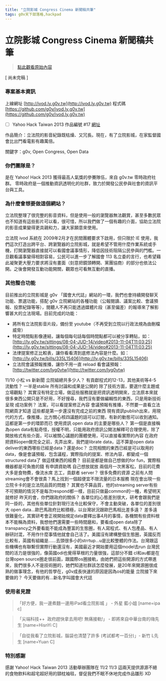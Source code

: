 ```yaml
---
title: "立院影城 Congress Cinema 新聞稿共筆"
tags: g0v天下部落格,hackpad
---
```


# 立院影城 Congress Cinema 新聞稿共筆

> [點此觀看原始內容](https://g0v.hackpad.tw/CEp4XIIXMPL)

\[ 尚未完稿 \]

### 專案基本資訊


上線網址 [http://ivod.ly.g0v.tw](http://ivod.ly.g0v.tw)
程式碼 [https://github.com/g0v/ivod.ly.g0v.tw](https://github.com/g0v/ivod.ly.g0v.tw)
- [ ] Yahoo Hack Taiwan 2013 作品編號 #17 [網址](http://hacks.developer.yahoo.com/hack/yahoo-hack-taiwan/congress-cinema-/event_17/hack_995)

作品簡介：立法院的影音紀錄既枯燥、又冗長。現在，有了立院影城，在家監督國會比出門看電影有趣萬倍。

關鍵字：g0v, Open Congress, Open Data

### 你們團隊是？


是在 Yahoo!  Hack 2013 獲得最高人氣獎的參賽隊伍，來自 g0v.tw 零時政府社群。
零時政府是一個推動資訊透明化的社群，致力於開發公民參與社會的資訊平台與工具。

### 為什麼會想要做這個網站？


立法院整理了很完整的影音資料，但是使用一般的瀏覽器無法觀賞，甚至多數民眾也不知道有這些影片可以看，很可惜，所以我們做了一個有趣的介面，協助立法院的影音成果變得更具親和力，讓大家願意來使用。

立法院 ivod 系統在 2009年2月才在民間團體要求下啟用，但只限於 IE 使用，我們這次打造出跨平台、跨瀏覽器的立院影城，就是希望不管用什麼作業系統或手機，打開瀏覽器直接就可以看國會議事情形，降低因技術阻隔公民參與的門檻。一旦觀看議事變得相對容易，公民可以進一步了解國會  113  名立委的言行，也希望藉此凝聚更大壓力要求將沒有畫面（刻意把鏡頭轉開、黨團協商）的部分也依法公開。之後會開發互動功能開關，觀眾也可看無互動的直播。

### 其他整合功能


目前推出的立院影城是 g0v 「國會大代誌」網站的一環，我們也會持續開發聊天功能、票選功能，搭配 g0v 立院網站的各種功能（公報閱讀、議案比較、會議預報、投票紀錄等等），閱聽人不再只能透過媒體片段（甚至偏差）的報導來了解影響甚大的立法現場。目前完成的功能：

- 將所有立法院影音片段，備份至 youtube（不再受到立院以行政法規為由刪檔威脅）
- 特定時間點影像連結，讓每個每句話每個時間點都可以被分享轉貼，如：[http://ly.g0v.tw/sittings/08-04-JUD-14/video#2013-11-04T11:03:25](http://ly.g0v.tw/sittings/08-04-JUD-14/video#2013-11-04T11:03:25)
- 法律提案修正比較表，讓你看看清到底修法內容是什麼。如：[http://ly.g0v.tw/bills/335L15406](http://ly.g0v.tw/bills/335L15406)
- 立法院會議預報推播，讓你不用一直 reload 看會議預報：[http://twitter.com/lyg0vtw](http://twitter.com/lyg0vtw)


11/10 小松 vs 新新聞
立院組總共多少人？
有貢獻程式的12-13，其他美術等4-5
流動性？
一半是stable
所有討論和成果是公開的
除了技術方面，要選什麼主題或立場觀點？
其實沒有特定立場，做這些服務就是把資訊透明開來，立法原本來就很多東西公開只是不好用，不好搜尋，我們沒有要做編輯性的東西，只是用新技術呈現
成功案例？
法案，可以看提案修正內容
會議預報有推播，不然要一直看立法院網頁才知道
這些都是第一步還沒有完成之前的東西
現有資訊publish出來，用現代的方式，像推播，比方關心核四議題的話可以訂閱，有新的動態可以收到通知。這都是第一步的環節而已
使用資訊 open data 的主要是哪些人？
第一個是直接稱為open data有點奇怪，授權不明，只能用政府資訊公開法解釋可合理使用，除了開放格式有些介面，可以被關心議題的團體使用，可以直接看實際的內容
在政府把資料open做完全之前，先弄出來，我們是librate data，這不算是open data
deliver的東西哪些已經是data？還是doc？
立院相關的東西已經是可以取用的data，像是會議預報，包含議程，實際指向的提案、修法內容，都變成一個structured data了
做這樣東西的經費？
目前是都是做自己想做的for fun，實際租機器都是可負擔的錢
有申請資助嗎
自己想放就放
兩個月一次黑客松，目前的花費大多是食物費，像流水席
志工，貢獻者
server？
很多免費的資源
之前有人問streaming會不會很貴？馬上找到一個超便宜不限流量的日本服務
現在會出現一些立院卡卡的是立法院品質的問題？
其實也不算品質，他的streaming server有些不可預期的情況不是每次respond都一樣，目前只做最common的一種，希望明天就修好
昨天的會，你們跟政府的關係？
各單位的j心態差別很大，研考會跟我們是同一掛的，其他有些單位針對現行法令比較保守，不會主動突破，各單位的差別很大
open data…歐巴馬政府比較積極，以台灣狀況跟歐巴馬相比差多遠？
差多遠很難量化，其實研考會正視開始規定data要釋出事4月的事情，各機關有些資料根本不能稱為資料，我想他們還需要一些時間磨和，要看成open data除了transpancy之外要看能不能成為豐富的生態圈，有人寫程式、有人包產品、有人辦研討混，不用作什麼事情他就會自己活了。美國沒有建構整個生態圈，英國反而比較有，英國有組織是……去頭很多小的strrtup…u是比較整體的作法。台灣跟這些機構也有聯繫但實際行動還沒有，美國最近才開始要用這個model去run
台灣民間的活力是很強的，像英國odi也覺得草根的力量很強，這部分不錯
cl和au都是在台灣open source圈走很前面，跟國際os圈接軌，由她們把這些開源的方式帶進來，我們很多人不是技術圈的，她們知道社群該怎麼發展，是20年來開源圈很成熟的做事理念，有他的哲學在，g0v成長快速的原因是因為os的能量
立院接下來要做的？
今天要做的有…新名字叫國會大代誌



### 使用者見證

> 「好方便，我一邊煮麵一邊用iPad看立院影城 」 - 外星 藍小姐
> [name=ipa c]

> 「尖端科技\+\+  政府趕快拿去用吧! 無痛接軌!」 \- 即將來自中華台南的嗨先生
> [name=HisnYi C]

> 「自從我看了立院影城，腦袋也清楚了許多 (考試都考一百分)」\- 新竹 L先生
> [name=Yuan C]


### 特別感謝


感謝 Yahoo! Hack Taiwan 2013 活動舉辦團隊在 11/2 11/3 這兩天提供源源不絕的食物飲料和超宅超好用的頸枕袖毯，督促我們不眠不休地完成作品雛形 XD

